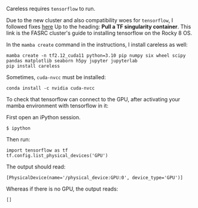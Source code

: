Careless requires `tensorflow` to run. 

Due to the new cluster and also compatibility woes for `tensorflow`, I followed fixes [here](https://github.com/fasrc/User_Codes/blob/master/AI/TensorFlow/README.md)
Up to the heading: **Pull a TF singularity container**. This link is the FASRC cluster's guide to installing tensorflow on the Rocky 8 OS. 

In the `mamba create` command in the instructions, I install careless as well: 

```
mamba create -n tf2.12_cuda11 python=3.10 pip numpy six wheel scipy pandas matplotlib seaborn h5py jupyter jupyterlab
pip install careless
```


Sometimes, `cuda-nvcc` must be installed: 
```
conda install -c nvidia cuda-nvcc
```
To check that tensorflow can connect to the GPU, after activating your mamba environment with tensorflow in it: 

First open an iPython session. 
```
$ ipython
```
Then run:
```
import tensorflow as tf
tf.config.list_physical_devices('GPU')
```

The output should read:

```
[PhysicalDevice(name='/physical_device:GPU:0', device_type='GPU')]
```
Whereas if there is no GPU, the output reads:
```
[]
```

